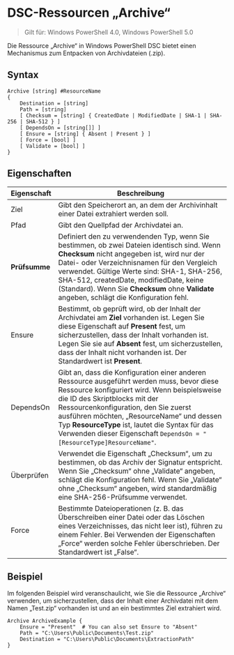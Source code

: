 # DSC-Ressourcen „Archive“

> Gilt für: Windows PowerShell 4.0, Windows PowerShell 5.0

Die Ressource „Archive“ in Windows PowerShell DSC bietet einen Mechanismus zum Entpacken von Archivdateien (.zip).

## Syntax 
```MOF
Archive [string] #ResourceName
{
    Destination = [string]
    Path = [string]
    [ Checksum = [string] { CreatedDate | ModifiedDate | SHA-1 | SHA-256 | SHA-512 } ]
    [ DependsOn = [string[]] ]
    [ Ensure = [string] { Absent | Present } ]
    [ Force = [bool] ]
    [ Validate = [bool] ]
}
```

## Eigenschaften

|  Eigenschaft  |  Beschreibung   | 
|---|---| 
| Ziel| Gibt den Speicherort an, an dem der Archivinhalt einer Datei extrahiert werden soll.| 
| Pfad| Gibt den Quellpfad der Archivdatei an.| 
| __Prüfsumme__| Definiert den zu verwendenden Typ, wenn Sie bestimmen, ob zwei Dateien identisch sind. Wenn __Checksum__ nicht angegeben ist, wird nur der Datei- oder Verzeichnisnamen für den Vergleich verwendet. Gültige Werte sind: SHA-1, SHA-256, SHA-512, createdDate, modifiedDate, keine (Standard). Wenn Sie __Checksum__ ohne __Validate__ angeben, schlägt die Konfiguration fehl.| 
| Ensure| Bestimmt, ob geprüft wird, ob der Inhalt der Archivdatei am __Ziel__ vorhanden ist. Legen Sie diese Eigenschaft auf __Present__ fest, um sicherzustellen, dass der Inhalt vorhanden ist. Legen Sie sie auf __Absent__ fest, um sicherzustellen, dass der Inhalt nicht vorhanden ist. Der Standardwert ist __Present__.| 
| DependsOn | Gibt an, dass die Konfiguration einer anderen Ressource ausgeführt werden muss, bevor diese Ressource konfiguriert wird. Wenn beispielsweise die ID des Skriptblocks mit der Ressourcenkonfiguration, den Sie zuerst ausführen möchten, „ResourceName“ und dessen Typ __ResourceType__ ist, lautet die Syntax für das Verwenden dieser Eigenschaft `DependsOn = "[ResourceType]ResourceName"`.| 
| Überprüfen| Verwendet die Eigenschaft „Checksum“, um zu bestimmen, ob das Archiv der Signatur entspricht. Wenn Sie „Checksum“ ohne „Validate“ angeben, schlägt die Konfiguration fehl. Wenn Sie „Validate“ ohne „Checksum“ angeben, wird standardmäßig eine SHA-256-Prüfsumme verwendet.| 
| Force| Bestimmte Dateioperationen (z. B. das Überschreiben einer Datei oder das Löschen eines Verzeichnisses, das nicht leer ist), führen zu einem Fehler. Bei Verwenden der Eigenschaften „Force“ werden solche Fehler überschrieben. Der Standardwert ist „False“.| 

## Beispiel

Im folgenden Beispiel wird veranschaulicht, wie Sie die Ressource „Archive“ verwenden, um sicherzustellen, dass der Inhalt einer Archivdatei mit dem Namen „Test.zip“ vorhanden ist und an ein bestimmtes Ziel extrahiert wird.

```
Archive ArchiveExample {
    Ensure = "Present"  # You can also set Ensure to "Absent"
    Path = "C:\Users\Public\Documents\Test.zip"
    Destination = "C:\Users\Public\Documents\ExtractionPath"
} 
```
<!--HONumber=Feb16_HO4-->
